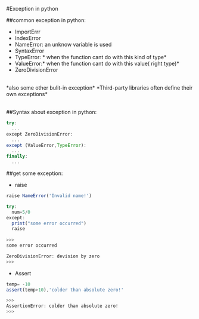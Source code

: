 
#Exception in python 


##common exception in python:

- ImportErrr
- IndexError
- NameError: an unknow variable is used
- SyntaxError
- TypeError: * when the function cant do with this kind of type*
- ValueError:* when the function cant do with this value( right type)*
- ZeroDivisionError
<br/>
*also some other bulit-in exception* *Third-party libraries often define their own exceptions*
<br/><br/>

##Syntax about exception in python:
```javascript
try:
  ...
except ZeroDivisionError:
  ...
except (ValueError,TypeError):
  ...
finally:
  ...
```

##get some exception:

- raise
```javascript
raise NameError('Invalid name!')
```
```javascript
try:
  num=5/0
except:
  print("some error occurred")
  raise
  
>>>
some error occurred

ZeroDivisionError: devision by zero
>>>
```
- Assert
```javascript
temp= -10
assert(temp>10),'colder than absolute zero!'

>>>
AssertionError: colder than absolute zero!
>>>
```
